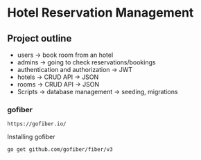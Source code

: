 # Hotel Reservation Management

## Project outline

- users -> book room from an hotel
- admins -> going to check reservations/bookings
- authentication and authorization -> JWT
- hotels -> CRUD API -> JSON
- rooms -> CRUD API -> JSON
- Scripts -> database management -> seeding, migrations

### gofiber

```
https://gofiber.io/
```

Installing gofiber

```
go get github.com/gofiber/fiber/v3
```
